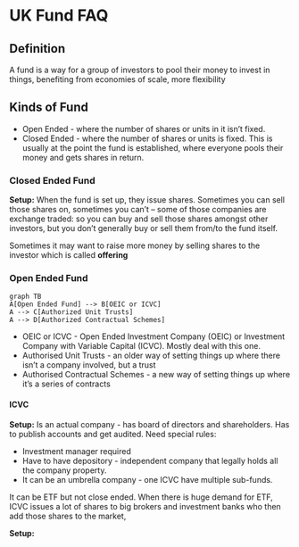 
# UK Fund FAQ

## **Definition**
A fund is a way for a group of investors to pool their money to invest in things, benefiting from economies of scale, more flexibility

## **Kinds of Fund**
- Open Ended - where the number of shares or units in it isn’t fixed.
- Closed Ended - where the number of shares or units is fixed. This is usually at the point the fund is established, where everyone pools their money and gets shares in return.

### Closed Ended Fund
**Setup:** When the fund is set up, they issue shares. Sometimes you can sell those shares on, sometimes you can’t – some of those companies are exchange traded: so you can buy and sell those shares amongst other investors, but you don’t generally buy or sell them from/to the fund itself.

Sometimes it may want to raise more money by selling shares to the investor which is called **offering**

### Open Ended Fund
```mermaid
graph TB
A[Open Ended Fund] --> B[OEIC or ICVC]
A --> C[Authorized Unit Trusts]
A --> D[Authorized Contractual Schemes]
```
- OEIC or ICVC - Open Ended Investment Company (OEIC) or Investment Company with Variable Capital (ICVC). Mostly deal with this one.
- Authorised Unit Trusts - an older way of setting things up where there isn’t a company involved, but a trust
- Authorised Contractual Schemes - a new way of setting things up where it’s a series of contracts

#### ICVC 
**Setup:** Is an actual company - has board of directors and shareholders. Has to publish accounts and get audited. Need special rules:

- Investment manager required
- Have to have depository - independent company that legally holds all the company property.
- It can be an umbrella company - one ICVC have multiple sub-funds.

It can be ETF but not close ended. When there is huge demand for ETF, ICVC issues a lot of shares to big brokers and investment banks who then add those shares to the market,

**Setup:** 


<!--stackedit_data:
eyJoaXN0b3J5IjpbMTYyMDAwODk1MCwtMTc2MDQzNzY0OF19
-->